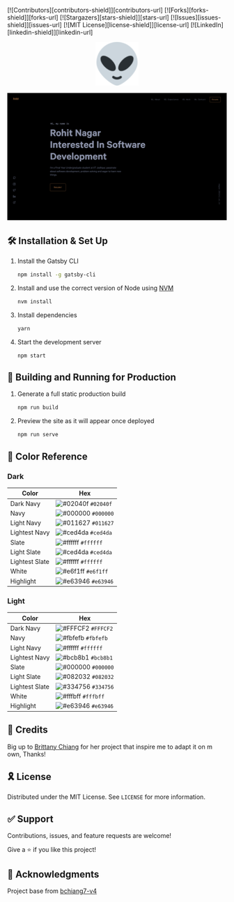 [![Contributors][contributors-shield]][contributors-url]
[![Forks][forks-shield]][forks-url]
[![Stargazers][stars-shield]][stars-url]
[![Issues][issues-shield]][issues-url]
[![MIT License][license-shield]][license-url]
[![LinkedIn][linkedin-shield]][linkedin-url]

<div align="center">
  <img alt="Logo" src="https://raw.githubusercontent.com/nagar2817/pf1/main/src/images/logo.png" width="100" />
</div>

![demo](https://raw.githubusercontent.com/nagar2817/pf1/main/src/images/demo.png)

## 🛠 Installation & Set Up

1. Install the Gatsby CLI

   ```sh
   npm install -g gatsby-cli
   ```

2. Install and use the correct version of Node using [NVM](https://github.com/nvm-sh/nvm)

   ```sh
   nvm install
   ```

3. Install dependencies

   ```sh
   yarn
   ```

4. Start the development server

   ```sh
   npm start
   ```

## 🚀 Building and Running for Production

1. Generate a full static production build

   ```sh
   npm run build
   ```

1. Preview the site as it will appear once deployed

   ```sh
   npm run serve
   ```

## 🎨 Color Reference

### Dark

| Color          | Hex                                                                |
| -------------- | ------------------------------------------------------------------ |
| Dark Navy      | ![#02040f](https://via.placeholder.com/10/02040f?text=+) `#02040f` |
| Navy           | ![#000000](https://via.placeholder.com/10/000000?text=+) `#000000` |
| Light Navy     | ![#011627](https://via.placeholder.com/10/011627?text=+) `#011627` |
| Lightest Navy  | ![#ced4da](https://via.placeholder.com/10/ced4da?text=+) `#ced4da` |
| Slate          | ![#ffffff](https://via.placeholder.com/10/ffffff?text=+) `#ffffff` |
| Light Slate    | ![#ced4da](https://via.placeholder.com/10/ced4da?text=+) `#ced4da` |
| Lightest Slate | ![#ffffff](https://via.placeholder.com/10/ffffff?text=+) `#ffffff` |
| White          | ![#e6f1ff](https://via.placeholder.com/10/e6f1ff?text=+) `#e6f1ff` |
| Highlight      | ![#e63946](https://via.placeholder.com/10/e63946?text=+) `#e63946` |

### Light

| Color          | Hex                                                                |
| -------------- | ------------------------------------------------------------------ |
| Dark Navy      | ![#FFFCF2](https://via.placeholder.com/10/FFFCF2?text=+) `#FFFCF2` |
| Navy           | ![#fbfefb](https://via.placeholder.com/10/fbfefb?text=+) `#fbfefb` |
| Light Navy     | ![#ffffff](https://via.placeholder.com/10/ffffff?text=+) `#ffffff` |
| Lightest Navy  | ![#bcb8b1](https://via.placeholder.com/10/bcb8b1?text=+) `#bcb8b1` |
| Slate          | ![#000000](https://via.placeholder.com/10/000000?text=+) `#000000` |
| Light Slate    | ![#082032](https://via.placeholder.com/10/082032?text=+) `#082032` |
| Lightest Slate | ![#334756](https://via.placeholder.com/10/334756?text=+) `#334756` |
| White          | ![#fffbff](https://via.placeholder.com/10/fffbff?text=+) `#fffbff` |
| Highlight      | ![#e63946](https://via.placeholder.com/10/e63946?text=+) `#e63946` |

## 📌 Credits

Big up to [Brittany Chiang](https://brittanychiang.com) for her project that inspire me to adapt it on m own, Thanks!

## 🎗 License

Distributed under the MIT License. See `LICENSE` for more information.

## ✅ Support

Contributions, issues, and feature requests are welcome!

Give a ⭐️ if you like this project!

## 🔎 Acknowledgments

Project base from [bchiang7-v4](https://github.com/bchiang7/v4)
